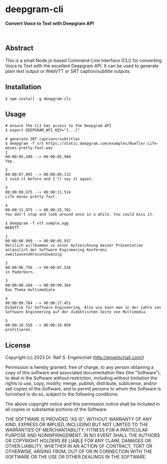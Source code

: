 
deepgram-cli
============

**Convert Voice to Text with Deepgram API**

<p/>
<img src="https://nodei.co/npm/deepgram-cli.png?downloads=true&stars=true" alt=""/>

<p/>
<img src="https://david-dm.org/rse/deepgram-cli.png" alt=""/>

Abstract
--------

This is a small Node.js-based Command-Line Interface (CLI) for
converting Voice to Text with the excellent Deepgram API. It can be used
to generate plain text output or WebVTT or SRT caption/subtitle outputs.

Installation
------------

```
$ npm install -g deepgram-cli
```

Usage
-----

```
# ensure the CLI has access to the Deepgram API
$ export DEEPGRAM_API_KEY="[...]"
```

```
# generate SRT captions/subtitles
$ deepgram -f srt https://static.deepgram.com/examples/Bueller-Life-moves-pretty-fast.wav
1
00:00:05,440 --> 00:00:05,940
Yep.

2
00:00:07,095 --> 00:00:09,115
I said it before and I'll say it again.

3
00:00:09,975 --> 00:00:11,514
Life moves pretty fast.

4
00:00:11,975 --> 00:00:15,701
You don't stop and look around once in a while. You could miss it.
```

```
$ deepgram -f vtt sample.ogg
WEBVTT

1
00:00:00.999 --> 00:00:05.937
Herzlich willkommen zu einer Aufzeichnung meiner Präsentation anlässlich der Software Engineering Konferenz zweitausenddreiundzwanzig

2
00:00:06.756 --> 00:00:07.536
in Paderborn.

3
00:00:08.184 --> 00:00:09.364
Das Thema multimediale

4
00:00:09.784 --> 00:00:17.451
Didaktik für Software Engineering. Also wie kann man in der Lehre von Software Engineering auf der didaktischen Seite von Multimedia

5
00:00:18.550 --> 00:00:19.050
profitieren.
```

License
-------

Copyright (c) 2023 Dr. Ralf S. Engelschall (http://engelschall.com/)

Permission is hereby granted, free of charge, to any person obtaining
a copy of this software and associated documentation files (the
"Software"), to deal in the Software without restriction, including
without limitation the rights to use, copy, modify, merge, publish,
distribute, sublicense, and/or sell copies of the Software, and to
permit persons to whom the Software is furnished to do so, subject to
the following conditions:

The above copyright notice and this permission notice shall be included
in all copies or substantial portions of the Software.

THE SOFTWARE IS PROVIDED "AS IS", WITHOUT WARRANTY OF ANY KIND,
EXPRESS OR IMPLIED, INCLUDING BUT NOT LIMITED TO THE WARRANTIES OF
MERCHANTABILITY, FITNESS FOR A PARTICULAR PURPOSE AND NONINFRINGEMENT.
IN NO EVENT SHALL THE AUTHORS OR COPYRIGHT HOLDERS BE LIABLE FOR ANY
CLAIM, DAMAGES OR OTHER LIABILITY, WHETHER IN AN ACTION OF CONTRACT,
TORT OR OTHERWISE, ARISING FROM, OUT OF OR IN CONNECTION WITH THE
SOFTWARE OR THE USE OR OTHER DEALINGS IN THE SOFTWARE.

